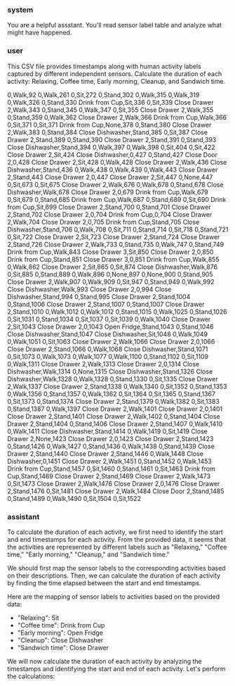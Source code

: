 ### system
You are a helpful assstant. You'll read sensor label table and analyze what might have happened.
### user

This CSV file provides timestamps along with human activity labels captured by different independent sensors.
Calculate the duration of each activity: Relaxing, Coffee time, Early morning, Cleanup, and Sandwich time.
    
0,Walk,92
0,Walk,261
0,Sit,272
0,Stand,302
0,Walk,315
0,Walk,319
0,Walk,326
0,Stand,330
Drink from Cup,Sit,336
0,Sit,339
Close Drawer 2,Walk,343
0,Stand,345
0,Walk,347
0,Sit,355
Close Drawer 2,Walk,355
0,Stand,359
0,Walk,362
Close Drawer 2,Walk,366
Drink from Cup,Walk,366
0,Sit,371
0,Sit,371
Drink from Cup,None,378
0,Stand,380
Close Drawer 2,Walk,383
0,Stand,384
Close Dishwasher,Stand,385
0,Sit,387
Close Drawer 2,Stand,389
0,Stand,390
Close Drawer 2,Stand,391
0,Stand,393
Close Dishwasher,Stand,394
0,Walk,397
0,Walk,398
0,Sit,404
0,Sit,422
Close Drawer 2,Sit,424
Close Dishwasher,0,427
0,Stand,427
Close Door 2,0,428
Close Drawer 2,Sit,428
0,Walk,428
Close Drawer 2,Walk,436
Close Dishwasher,Stand,436
0,Walk,438
0,Walk,439
0,Walk,443
Close Drawer 2,Stand,443
Close Drawer 2,0,447
Close Drawer 2,Sit,447
0,None,447
0,Sit,673
0,Sit,675
Close Drawer 2,Walk,676
0,Walk,678
0,Stand,678
Close Dishwasher,Walk,678
Close Drawer 2,0,679
Drink from Cup,Walk,679
0,Sit,679
0,Stand,685
Drink from Cup,Walk,687
0,Stand,689
0,Sit,690
Drink from Cup,Sit,699
Close Drawer 2,Stand,700
0,Stand,701
Close Drawer 2,Stand,702
Close Drawer 2,0,704
Drink from Cup,0,704
Close Drawer 2,Walk,704
Close Drawer 2,0,705
Drink from Cup,Stand,705
Close Dishwasher,Stand,706
0,Walk,708
0,Sit,711
0,Stand,714
0,Sit,718
0,Stand,721
0,Sit,722
Close Drawer 2,Sit,723
Close Drawer 2,Stand,724
Close Drawer 2,Stand,726
Close Drawer 2,Walk,733
0,Stand,735
0,Walk,747
0,Stand,749
Drink from Cup,Walk,843
Close Drawer 3,Sit,850
Close Drawer 2,0,850
Drink from Cup,Stand,851
Close Drawer 3,0,851
Drink from Cup,Walk,855
0,Walk,862
Close Drawer 2,Sit,865
0,Sit,874
Close Dishwasher,Walk,876
0,Sit,885
0,Stand,889
0,Walk,896
0,None,897
0,None,900
0,Stand,905
Close Drawer 2,Walk,907
0,Walk,909
0,Sit,947
0,Stand,949
0,Walk,992
Close Dishwasher,Walk,993
Close Drawer 2,0,994
Close Dishwasher,Stand,994
0,Stand,995
Close Drawer 2,Stand,1004
0,Stand,1006
Close Drawer 2,Stand,1007
0,Stand,1007
Close Drawer 2,Stand,1010
0,Walk,1012
0,Walk,1012
0,Stand,1015
0,Walk,1025
0,Stand,1026
0,Sit,1031
0,Stand,1034
0,Sit,1037
0,Sit,1039
0,Walk,1040
Close Drawer 2,Sit,1043
Close Drawer 2,0,1043
Open Fridge,Stand,1043
0,Stand,1046
Close Dishwasher,Stand,1047
Close Dishwasher,Sit,1048
0,Walk,1049
0,Walk,1051
0,Sit,1063
Close Drawer 2,Walk,1066
Close Drawer 2,0,1066
Close Drawer 2,Stand,1066
0,Walk,1068
Close Dishwasher,Stand,1071
0,Sit,1073
0,Walk,1073
0,Walk,1077
0,Walk,1100
0,Stand,1102
0,Sit,1109
0,Walk,1311
Close Drawer 2,Walk,1313
Close Drawer 2,0,1314
Close Dishwasher,Walk,1314
0,None,1315
Close Dishwasher,Stand,1326
Close Dishwasher,Walk,1328
0,Walk,1328
0,Stand,1330
0,Sit,1335
Close Drawer 2,Walk,1337
Close Drawer 2,Stand,1338
0,Walk,1340
0,Sit,1352
0,Stand,1353
0,Walk,1356
0,Stand,1357
0,Walk,1362
0,Sit,1364
0,Sit,1365
0,Stand,1367
0,Sit,1373
0,Stand,1374
Close Drawer 2,Stand,1379
0,Walk,1382
0,Sit,1383
0,Stand,1387
0,Walk,1397
Close Drawer 2,Walk,1401
Close Drawer 2,0,1401
Close Drawer 2,Stand,1401
Close Drawer 2,Walk,1402
0,Stand,1404
Close Drawer 2,Stand,1404
0,Stand,1406
Close Drawer 2,Stand,1407
0,Walk,1410
0,Walk,1411
Close Dishwasher,Stand,1414
0,Walk,1419
0,Sit,1419
Close Drawer 2,None,1423
Close Drawer 2,0,1423
Close Drawer 2,Stand,1423
0,Stand,1426
0,Walk,1427
0,Stand,1436
0,Walk,1438
0,Stand,1439
Close Drawer 2,Stand,1440
Close Drawer 2,Stand,1446
0,Walk,1448
Close Dishwasher,0,1451
Close Drawer 2,Walk,1451
0,Stand,1452
0,Walk,1453
Drink from Cup,Stand,1457
0,Sit,1460
0,Stand,1461
0,Sit,1463
Drink from Cup,Stand,1469
Close Drawer 2,Stand,1469
Close Drawer 2,Walk,1473
0,Sit,1473
Close Drawer 2,Walk,1476
Close Drawer 2,0,1476
Close Drawer 2,Stand,1476
0,Sit,1481
Close Drawer 2,Walk,1484
Close Door 2,Stand,1485
0,Stand,1489
0,Walk,1490
0,Sit,1504
0,Sit,1522

### assistant
To calculate the duration of each activity, we first need to identify the start and end timestamps for each activity. From the provided data, it seems that the activities are represented by different labels such as "Relaxing," "Coffee time," "Early morning," "Cleanup," and "Sandwich time."

We should first map the sensor labels to the corresponding activities based on their descriptions. Then, we can calculate the duration of each activity by finding the time elapsed between the start and end timestamps.

Here are the mapping of sensor labels to activities based on the provided data:

- "Relaxing": Sit
- "Coffee time": Drink from Cup
- "Early morning": Open Fridge
- "Cleanup": Close Dishwasher
- "Sandwich time": Close Drawer

We will now calculate the duration of each activity by analyzing the timestamps and identifying the start and end of each activity. Let's perform the calculations:
